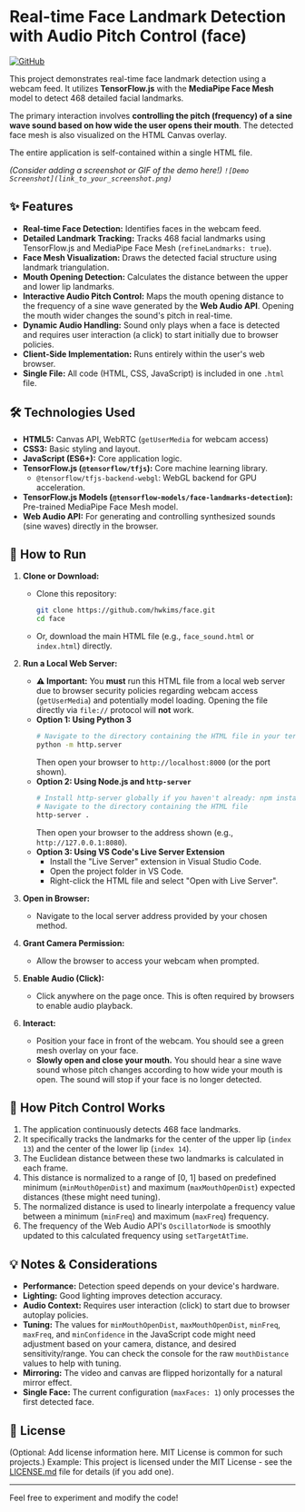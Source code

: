 # Real-time Face Landmark Detection with Audio Pitch Control (face)

[![GitHub](https://img.shields.io/badge/GitHub-hwkims-blue?logo=github)](https://github.com/hwkims)

This project demonstrates real-time face landmark detection using a webcam feed. It utilizes **TensorFlow.js** with the **MediaPipe Face Mesh** model to detect 468 detailed facial landmarks.

The primary interaction involves **controlling the pitch (frequency) of a sine wave sound based on how wide the user opens their mouth**. The detected face mesh is also visualized on the HTML Canvas overlay.

The entire application is self-contained within a single HTML file.

*(Consider adding a screenshot or GIF of the demo here!)*
*`![Demo Screenshot](link_to_your_screenshot.png)`*

## ✨ Features

*   **Real-time Face Detection:** Identifies faces in the webcam feed.
*   **Detailed Landmark Tracking:** Tracks 468 facial landmarks using TensorFlow.js and MediaPipe Face Mesh (`refineLandmarks: true`).
*   **Face Mesh Visualization:** Draws the detected facial structure using landmark triangulation.
*   **Mouth Opening Detection:** Calculates the distance between the upper and lower lip landmarks.
*   **Interactive Audio Pitch Control:** Maps the mouth opening distance to the frequency of a sine wave generated by the **Web Audio API**. Opening the mouth wider changes the sound's pitch in real-time.
*   **Dynamic Audio Handling:** Sound only plays when a face is detected and requires user interaction (a click) to start initially due to browser policies.
*   **Client-Side Implementation:** Runs entirely within the user's web browser.
*   **Single File:** All code (HTML, CSS, JavaScript) is included in one `.html` file.

## 🛠️ Technologies Used

*   **HTML5:** Canvas API, WebRTC (`getUserMedia` for webcam access)
*   **CSS3:** Basic styling and layout.
*   **JavaScript (ES6+):** Core application logic.
*   **TensorFlow.js (`@tensorflow/tfjs`):** Core machine learning library.
    *   `@tensorflow/tfjs-backend-webgl`: WebGL backend for GPU acceleration.
*   **TensorFlow.js Models (`@tensorflow-models/face-landmarks-detection`):** Pre-trained MediaPipe Face Mesh model.
*   **Web Audio API:** For generating and controlling synthesized sounds (sine waves) directly in the browser.

## 🚀 How to Run

1.  **Clone or Download:**
    *   Clone this repository:
        ```bash
        git clone https://github.com/hwkims/face.git
        cd face
        ```
    *   Or, download the main HTML file (e.g., `face_sound.html` or `index.html`) directly.

2.  **Run a Local Web Server:**
    *   **⚠️ Important:** You **must** run this HTML file from a local web server due to browser security policies regarding webcam access (`getUserMedia`) and potentially model loading. Opening the file directly via `file://` protocol will **not** work.
    *   **Option 1: Using Python 3**
        ```bash
        # Navigate to the directory containing the HTML file in your terminal
        python -m http.server
        ```
        Then open your browser to `http://localhost:8000` (or the port shown).
    *   **Option 2: Using Node.js and `http-server`**
        ```bash
        # Install http-server globally if you haven't already: npm install -g http-server
        # Navigate to the directory containing the HTML file
        http-server .
        ```
        Then open your browser to the address shown (e.g., `http://127.0.0.1:8080`).
    *   **Option 3: Using VS Code's Live Server Extension**
        *   Install the "Live Server" extension in Visual Studio Code.
        *   Open the project folder in VS Code.
        *   Right-click the HTML file and select "Open with Live Server".

3.  **Open in Browser:**
    *   Navigate to the local server address provided by your chosen method.

4.  **Grant Camera Permission:**
    *   Allow the browser to access your webcam when prompted.

5.  **Enable Audio (Click):**
    *   Click anywhere on the page once. This is often required by browsers to enable audio playback.

6.  **Interact:**
    *   Position your face in front of the webcam. You should see a green mesh overlay on your face.
    *   **Slowly open and close your mouth.** You should hear a sine wave sound whose pitch changes according to how wide your mouth is open. The sound will stop if your face is no longer detected.

## 📝 How Pitch Control Works

1.  The application continuously detects 468 face landmarks.
2.  It specifically tracks the landmarks for the center of the upper lip (`index 13`) and the center of the lower lip (`index 14`).
3.  The Euclidean distance between these two landmarks is calculated in each frame.
4.  This distance is normalized to a range of [0, 1] based on predefined minimum (`minMouthOpenDist`) and maximum (`maxMouthOpenDist`) expected distances (these might need tuning).
5.  The normalized distance is used to linearly interpolate a frequency value between a minimum (`minFreq`) and maximum (`maxFreq`) frequency.
6.  The frequency of the Web Audio API's `OscillatorNode` is smoothly updated to this calculated frequency using `setTargetAtTime`.

## 💡 Notes & Considerations

*   **Performance:** Detection speed depends on your device's hardware.
*   **Lighting:** Good lighting improves detection accuracy.
*   **Audio Context:** Requires user interaction (click) to start due to browser autoplay policies.
*   **Tuning:** The values for `minMouthOpenDist`, `maxMouthOpenDist`, `minFreq`, `maxFreq`, and `minConfidence` in the JavaScript code might need adjustment based on your camera, distance, and desired sensitivity/range. You can check the console for the raw `mouthDistance` values to help with tuning.
*   **Mirroring:** The video and canvas are flipped horizontally for a natural mirror effect.
*   **Single Face:** The current configuration (`maxFaces: 1`) only processes the first detected face.

## 📄 License

(Optional: Add license information here. MIT License is common for such projects.)
Example: This project is licensed under the MIT License - see the [LICENSE.md](LICENSE.md) file for details (if you add one).

---

Feel free to experiment and modify the code!
